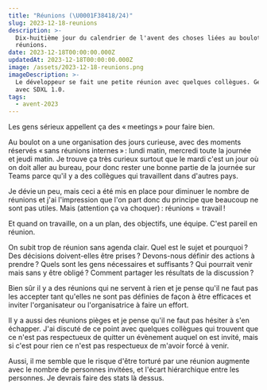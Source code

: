 ```yaml
---
title: "Réunions (\U0001F38418/24)"
slug: 2023-12-18-reunions
description: >-
  Dix-huitième jour du calendrier de l'avent des choses liées au boulot : les
  réunions.
date: 2023-12-18T00:00:00.000Z
updatedAt: 2023-12-18T00:00:00.000Z
image: /assets/2023-12-18-reunions.png
imageDescription: >-
  Le développeur se fait une petite réunion avec quelques collègues. Générée
  avec SDXL 1.0.
tags:
  - avent-2023
---
```


Les gens sérieux appellent ça des « meetings » pour faire bien.

Au boulot on a une organisation des jours curieuse, avec des moments réservés « sans réunions internes » : lundi matin, mercredi toute la journée et jeudi matin. Je trouve ça très curieux surtout que le mardi c'est un jour où on doit aller au bureau, pour donc rester une bonne partie de la journée sur Teams parce qu'il y a des collègues qui travaillent dans d'autres pays.

Je dévie un peu, mais ceci a été mis en place pour diminuer le nombre de réunions et j'ai l'impression que l'on part donc du principe que beaucoup ne sont pas utiles. Mais (attention ça va choquer) : réunions = travail !

Et quand on travaille, on a un plan, des objectifs, une équipe. C'est pareil en réunion.

On subit trop de réunion sans agenda clair. Quel est le sujet et pourquoi ? Des décisions doivent-elles être prises ? Devons-nous définir des actions à prendre ? Quels sont les gens nécessaires et suffisants ? Qui pourrait venir mais sans y être obligé ? Comment partager les résultats de la discussion ?

Bien sûr il y a des réunions qui ne servent à rien et je pense qu'il ne faut pas les accepter tant qu'elles ne sont pas définies de façon à être efficaces et inviter l'organisateur ou l'organisatrice à faire un effort.

Il y a aussi des réunions pièges et je pense qu'il ne faut pas hésiter à s'en échapper. J'ai discuté de ce point avec quelques collègues qui trouvent que ce n'est pas respectueux de quitter un évènement auquel on est invité, mais si c'est pour rien ce n'est pas respectueux de m'avoir forcé à venir.

Aussi, il me semble que le risque d'être torturé par une réunion augmente avec le nombre de personnes invitées, et l'écart hiérarchique entre les personnes. Je devrais faire des stats là dessus.
